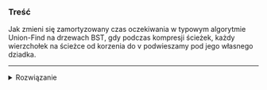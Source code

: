 ### Treść
Jak zmieni się zamortyzowany czas oczekiwania w typowym algorytmie Union-Find na drzewach BST, gdy podczas kompresji ścieżek, każdy wierzchołek na ścieżce od korzenia do v podwieszamy pod jego własnego dziadka.

------
<details><summary>Rozwiązanie</summary>
<p>

